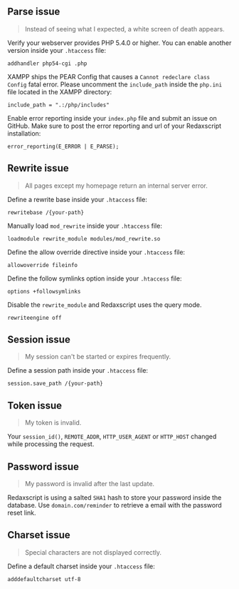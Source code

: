 Parse issue
-----------

> Instead of seeing what I expected, a white screen of death appears.

Verify your webserver provides PHP 5.4.0 or higher. You can enable another version inside your `.htaccess` file:

```
addhandler php54-cgi .php
```

XAMPP ships the PEAR Config that causes a `Cannot redeclare class Config` fatal error. Please uncomment the `include_path` inside the `php.ini` file located in the XAMPP directory:

```
include_path = ".:/php/includes"
```

Enable error reporting inside your `index.php` file and submit an issue on GitHub. Make sure to post the error reporting and url of your Redaxscript installation:

```
error_reporting(E_ERROR | E_PARSE);
```


Rewrite issue
-------------

> All pages except my homepage return an internal server error.

Define a rewrite base inside your `.htaccess` file:

```
rewritebase /{your-path}
```

Manually load `mod_rewrite` inside your `.htaccess` file:

```
loadmodule rewrite_module modules/mod_rewrite.so
```

Define the allow override directive inside your `.htaccess` file:

```
allowoverride fileinfo
```

Define the follow symlinks option inside your `.htaccess` file:

```
options +followsymlinks
```

Disable the `rewrite_module` and Redaxscript uses the query mode.

```
rewriteengine off
```


Session issue
-------------

> My session can't be started or expires frequently.

Define a session path inside your `.htaccess` file:

```
session.save_path /{your-path}
```


Token issue
-----------

> My token is invalid.

Your `session_id()`, `REMOTE_ADDR`, `HTTP_USER_AGENT` or `HTTP_HOST` changed while processing the request.


Password issue
--------------

> My password is invalid after the last update.

Redaxscript is using a salted `SHA1` hash to store your password inside the database. Use `domain.com/reminder` to retrieve a email with the password reset link.


Charset issue
-------------

> Special characters are not displayed correctly.

Define a default charset inside your `.htaccess` file:

```
adddefaultcharset utf-8
```
